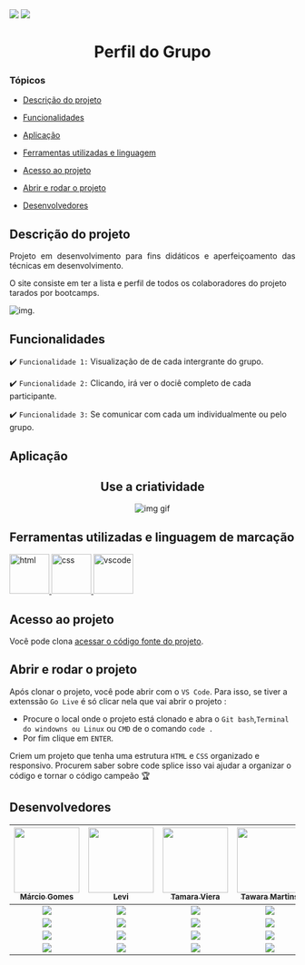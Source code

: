 <img src="https://img.shields.io/badge/HTML-MARCA%C3%87%C3%83O-blue"/>
<img src="https://img.shields.io/badge/CSS-MARCA%C3%87%C3%83O-red"/>
  
<h1 align="center"> Perfil do Grupo </h1>

### Tópicos 

- [Descrição do projeto](#descrição-do-projeto)

- [Funcionalidades](#funcionalidades)

- [Aplicação](#aplicação)

- [Ferramentas utilizadas e linguagem](#ferramentas-utilizadas-e-linguagem-de-marcação)

- [Acesso ao projeto](#acesso-ao-projeto)

- [Abrir e rodar o projeto](#abrir-e-rodar-o-projeto)

- [Desenvolvedores](#desenvolvedores)

## Descrição do projeto 

<p align="justify">
 Projeto em desenvolvimento para fins didáticos e aperfeiçoamento das técnicas em desenvolvimento.

O site consiste em ter a lista e perfil de todos os colaboradores do projeto tarados por bootcamps.

![img.](https://inovamind.com.br/wp-content/uploads/2019/05/redesperfil-04_l-950x475.png)
</p>

## Funcionalidades

:heavy_check_mark: `Funcionalidade 1:` Visualização de de cada intergrante do grupo.

:heavy_check_mark: `Funcionalidade 2:` Clicando, irá ver o dociê completo de cada participante.

:heavy_check_mark: `Funcionalidade 3:` Se comunicar com cada um individualmente ou pelo grupo.

## Aplicação

<div align="center">

## Use a criatividade
![img gif](https://media.giphy.com/media/12Ixh68NnwXJnO/giphy.gif)

  </div>

###

## Ferramentas utilizadas e linguagem de marcação

<a href="https://pt.wikipedia.org/wiki/HTML5" target="_blank"> <img src="https://cdn.jsdelivr.net/gh/devicons/devicon/icons/html5/html5-original-wordmark.svg" alt="html" width="70" height="70"/> </a>
<a href="https://developer.mozilla.org/pt-BR/docs/Web/CSS" target="_blank"> <img src="https://cdn.jsdelivr.net/gh/devicons/devicon/icons/css3/css3-original-wordmark.svg" alt="css" width="70" height="70"/> </a> 
<a href="https://developer.mozilla.org/pt-BR/docs/Web/VSCODE" target="_blank"> <img src="https://cdn.jsdelivr.net/gh/devicons/devicon/icons/vscode/vscode-original-wordmark.svg" alt="vscode" width="70" height="70"/> </a> 

 

###

## Acesso ao projeto

Você pode clona [acessar o código fonte do projeto](https://github.com/taradosporbootcamps/perfil-do-grupo).

## Abrir e rodar o projeto

Após clonar o projeto, você pode abrir com o `VS Code`. Para isso, se tiver a extenssão `Go Live` é só clicar nela que vai abrir o projeto :

- Procure o local onde o projeto está clonado e abra o `Git bash`,`Terminal do windowns ou Linux` ou `CMD` de o comando `code .` 
- Por fim clique em `ENTER`.

Criem um projeto que tenha uma estrutura `HTML` e `CSS` organizado e responsivo.
Procurem saber sobre code splice isso vai ajudar a organizar o código e tornar o código campeão 🏆 

## Desenvolvedores

| [<img src="https://avatars.githubusercontent.com/u/83436068?v=4" width=115><br><sub>Márcio Gomes</sub>](https://github.com/marcio-sgomes) |  [<img src="https://avatars.githubusercontent.com/u/97966218?v=4" width=115><br><sub>Levi</sub>](https://github.com/levigtri) | [<img src="https://avatars.githubusercontent.com/u/76081373?v=4" width=115><br><sub>Tamara Viera</sub>](https://github.com/tamaraafvieira/) | [<img src="https://avatars.githubusercontent.com/u/89159427?v=4" width=115><br><sub>Tawara Martins</sub>](https://github.com/tawaramartins) |
| :---: | :---: | :---: | :---:
<img src="https://img.shields.io/badge/Ubuntu-E95420?style=for-the-badge&logo=ubuntu&logoColor=white" /> |<img src="https://img.shields.io/badge/Windows-0078D6?style=for-the-badge&logo=windows&logoColor=white" />  |<img src="https://img.shields.io/badge/Windows-0078D6?style=for-the-badge&logo=windows&logoColor=white" />  |<img src="https://img.shields.io/badge/Windows-0078D6?style=for-the-badge&logo=windows&logoColor=white" />  |    
<img src="https://img.shields.io/badge/LinkedIn-0077B5?style=for-the-badge&logo=linkedin&logoColor=white" /> | <img src="https://img.shields.io/badge/LinkedIn-0077B5?style=for-the-badge&logo=linkedin&logoColor=white" /> | <img src="https://img.shields.io/badge/LinkedIn-0077B5?style=for-the-badge&logo=linkedin&logoColor=white" /> | <img src="https://img.shields.io/badge/LinkedIn-0077B5?style=for-the-badge&logo=linkedin&logoColor=white" /> |
<img src="https://img.shields.io/badge/GitHub-100000?style=for-the-badge&logo=github&logoColor=white" /> | <img src="https://img.shields.io/badge/GitHub-100000?style=for-the-badge&logo=github&logoColor=white" />   |<img src="https://img.shields.io/badge/GitHub-100000?style=for-the-badge&logo=github&logoColor=white" /> | <img src="https://img.shields.io/badge/GitHub-100000?style=for-the-badge&logo=github&logoColor=white" />   |
<img src="https://img.shields.io/badge/Instagram-E4405F?style=for-the-badge&logo=instagram&logoColor=white" /> | <img src="https://img.shields.io/badge/Instagram-E4405F?style=for-the-badge&logo=instagram&logoColor=white"/> |<img src="https://img.shields.io/badge/Instagram-E4405F?style=for-the-badge&logo=instagram&logoColor=white" /> | <img src="https://img.shields.io/badge/Instagram-E4405F?style=for-the-badge&logo=instagram&logoColor=white"/> |

